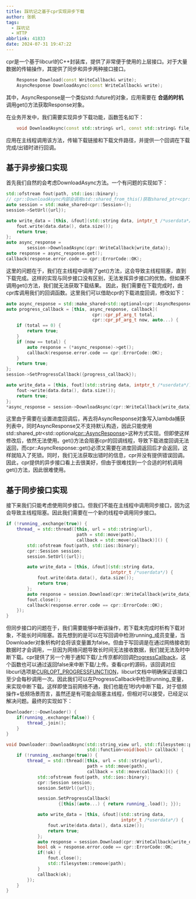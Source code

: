 ```yaml
---
title: 踩坑记之基于cpr实现异步下载
author: 张帆
tags:
  - 踩坑记
  - HTTP
abbrlink: 41833
date: 2024-07-31 19:47:22
---
```


cpr是一个基于libcurl的C++封装库，提供了非常便于使用的上层接口。对于大量数据的传输操作，其提供了同步和异步两种接口接口。

``` cpp
    Response Download(const WriteCallback& write);
    AsyncResponse DownloadAsync(const WriteCallback& write);
```
其中，AsyncResponse是一个类似std::future的对象，应用需要在 **合适的时机** 调用get()方法获取Response对象。

在业务开发中，我们需要实现异步下载功能，函数签名如下：
``` cpp
    void DownloadAsync(const std::string& url, const std::string& file_path, std::function<void(bool)> callback);
```
应用在主线程调用该方法，传输下载链接和下载文件路径，并提供一个回调在下载完成/出错时进行回调。

<!--more-->

## 基于异步接口实现

首先我们自然的会考虑DownloadAsync方法。一个有问题的实现如下：

``` cpp
std::ofstream fout(path, std::ios::binary);
// cpr::DownloadAsync内部会调用std::shared_from_this()获取shared_ptr<cpr::Session>对象，因此cpr::Sessiond对象需要是shared_ptr
auto session = std::make_shared<cpr::Session>();
session->SetUrl({url});

auto write_data = [this, &fout](std::string data, intptr_t /*userdata*/) {
    fout.write(data.data(), data.size());
    return true;
};
auto async_response =
        session->DownloadAsync(cpr::WriteCallback{write_data});
auto response = async_response.get();
callback(response.error.code == cpr::ErrorCode::OK);
```

这里的问题在于，我们在主线程中调用了get()方法，这会导致主线程阻塞，直到下载完成。这样的实现与同步接口没有区别，无法发挥异步接口的优势。但如果不调用get()方法，我们就无法获取下载结果。
因此，我们需要在下载完成时，由cpr库调用我们的回调函数。这里我们可以借助cpr的下载进度回调，修改如下：

``` cpp
auto async_response = std::make_shared<std::optional<cpr::AsyncResponse>>();
auto progress_callback = [this, async_response, callback](
                                 cpr::cpr_pf_arg_t total,
                                 cpr::cpr_pf_arg_t now, auto...) {
    if (total == 0) {
        return true;
    }
    if (now == total) {
        auto response = (*async_response)->get();
        callback(response.error.code == cpr::ErrorCode::OK);
    }
    return true;
};
session->SetProgressCallback({progress_callback});

auto write_data = [this, fout](std::string data, intptr_t /*userdata*/) {
    fout->write(data.data(), data.size());
    return true;
};
*async_response = session->DownloadAsync(cpr::WriteCallback{write_data});
```

这里由于需要在设置进度回调后，再去将AsyncResponse对象写入lambda捕获列表中，同时AsyncResponse又不支持默认构造，因此只能使用std::shared_ptr<std::optional<cpr::AsyncResponse>>这种方式实现。但即使这样修改后，依然无法使用。get()方法会阻塞cpr的回调线程，导致下载进度回调无法返回，而cpr::AsyncResponse::get()必须又需要在进度回调返回后才会返回，这样就陷入了死锁。同时，我们无法获取出错时的信息，cpr并没有提供错误回调。因此，cpr提供的异步接口看上去很美好，但由于很难找到一个合适的时机调用get()方法，因此很难使用。

## 基于同步接口实现

接下来我们只能考虑使用同步接口。但我们不能在主线程中调用同步接口，因为这会导致主线程阻塞。因此我们需要在一个新的线程中调用同步接口。

``` cpp
if (!running_.exchange(true)) {
    thread_ = std::thread([this, url = std::string(url),
                           path = std::move(path),
                           callback = std::move(callback)]() {
        std::ofstream fout(path, std::ios::binary);
        cpr::Session session;
        session.SetUrl({url});

        auto write_data = [this, &fout](std::string data,
                                        intptr_t /*userdata*/) {
            fout.write(data.data(), data.size());
            return true;
        };
        auto response = session.Download(cpr::WriteCallback{write_data});
        fout.close();
        callback(response.error.code == cpr::ErrorCode::OK);
    });
}
```

但同步接口的问题在于，我们需要能够中断该操作，若下载未完成时析构下载对象，不能长时间阻塞。首先想到的是可以在写回调中检测running_成员变量，当Downloader对象析构时会将该变量置为false。但由于写回调是在通过网络接收到数据时才会调用，一旦因为网络问题导致长时间无法接收数据，我们就无法及时中断下载。cpr提供了另一个用于通知下载/上传京都的回调[ProgressCallback](https://docs.libcpr.org/advanced-usage.html#asynchronous-callbacks)，这个函数也可以通过返回false来中断下载/上传。查看cpr的源码，该回调对应libcurl选项是[CURLOPT_PROGRESSFUNCTION](https://curl.se/libcurl/c/CURLOPT_PROGRESSFUNCTION.html)，libcurl文档中明确保证该接口至少会每秒调用一次。因此我们可以在ProgressCallback中检测running_变量，来实现中断下载。这样即使当前网络不通，我们也能在1秒内中断下载，对于低频操作+低频场景而言，虽然还是有可能会阻塞主线程，但相对可以接受，已经足以解决问题。最终的实现如下：

``` cpp
Downloader::~Downloader() {
    if(running_.exchange(false)) {
        thread_.join();
    }
}

void Downloader::DownloadAsync(std::string_view url, std::filesystem::path path,
                               std::function<void(bool)> callback) {
    if (!running_.exchange(true)) {
        thread_ = std::thread([this, url = std::string(url),
                               path = std::move(path),
                               callback = std::move(callback)]() {
            std::ofstream fout(path, std::ios::binary);
            cpr::Session session;
            session.SetUrl({url});

            session.SetProgressCallback(
                    {[this](auto...) { return running_.load(); }});

            auto write_data = [this, &fout](std::string data,
                                            intptr_t /*userdata*/) {
                fout.write(data.data(), data.size());
                return true;
            };
            auto response = session.Download(cpr::WriteCallback{write_data});
            bool ok = response.error.code == cpr::ErrorCode::OK;
            if(!ok) {
                fout.close();
                std::filesystem::remove(path);
            }
            callback(ok);
        });
    }
}
```

<script src="https://utteranc.es/client.js"
        repo="xyz1001/xyz1001.github.io"
        issue-term="title"
        theme="github-light"
        crossorigin="anonymous"
        async>
</script>
